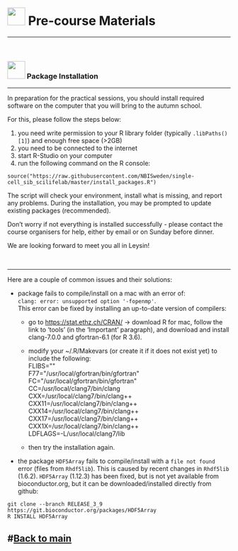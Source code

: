 # <img border="0" src="https://www.svgrepo.com/show/19652/maths-class-materials-cross-of-a-pencil-and-a-ruler.svg" width="40" height="40"> Pre-course Materials

***

<br/>


### <img border="0" src="https://www.svgrepo.com/show/4795/installation-symbol.svg" width="40" height="40"> Package Installation

***

In preparation for the practical sessions, you should install required software on the computer that you will bring to the autumn school.

For this, please follow the steps below:
1. you need write permission to your R library folder (typically `.libPaths()[1]`) and enough free space (>2GB)
2. you need to be connected to the internet 
3. start R-Studio on your computer
4. run the following command on the R console:

```
source("https://raw.githubusercontent.com/NBISweden/single-cell_sib_scilifelab/master/install_packages.R")
```

The script will check your environment, install what is missing, and report any problems.
During the installation, you may be prompted to update existing packages (recommended).

Don’t worry if not everything is installed successfully - please contact the course organisers for help, either by email or on Sunday before dinner.

We are looking forward to meet you all in Leysin!

<br/>

***

Here are a couple of common issues and their solutions:  

- package fails to compile/install on a mac with an error of:  
  `clang: error: unsupported option '-fopenmp'`.  
  This error can be fixed by installing an up-to-date version of compilers:  
  * go to https://stat.ethz.ch/CRAN/ -> download R for mac, follow the link to ‘tools’ (in the ‘Important’ paragraph), and download and install clang-7.0.0 and gfortran-6.1 (for R 3.6). 

  * modify your ~/.R/Makevars (or create it if it does not exist yet) to include the following:  
  FLIBS=""  
  F77="/usr/local/gfortran/bin/gfortran"  
  FC="/usr/local/gfortran/bin/gfortran"  
  CC=/usr/local/clang7/bin/clang  
  CXX=/usr/local/clang7/bin/clang++  
  CXX11=/usr/local/clang7/bin/clang++  
  CXX14=/usr/local/clang7/bin/clang++  
  CXX17=/usr/local/clang7/bin/clang++  
  CXX1X=/usr/local/clang7/bin/clang++  
  LDFLAGS=-L/usr/local/clang7/lib

  * then try the installation again.

- the package `HDF5Array` fails to compile/install with a `file not found` error (files from `Rhdf5lib`). This is caused by recent changes in `Rhdf5lib` (1.6.2). `HDF5Array` (1.12.3) has been fixed, but is not yet available from bioconductor.org, but it can be downloaded/installed directly from github:   
```
git clone --branch RELEASE_3_9 https://git.bioconductor.org/packages/HDF5Array
R INSTALL HDF5Array
```

## #[Back to main](README.md)
